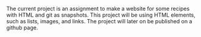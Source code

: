 The current project is an assignment to make a website for some recipes with HTML and git as snapshots.
This project will be using HTML elements, such as lists, images, and links.
The project will later on be published on a github page.

